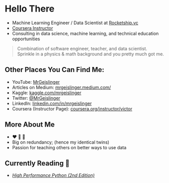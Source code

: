 # Hello There

* Machine Learning Engineer / Data Scientist at [Rocketship.vc](https://www.rocketship.vc/)
* [Coursera Instructor](https://www.coursera.org/instructor/victor)
* Consulting in data science, machine learning, and technical education opportunities


> Combination of software engineer, teacher, and data scientist. Sprinkle in a physics & math background and you pretty much got me.

## Other Places You Can Find Me:

- YouTube: [MrGeislinger](https://www.youtube.com/channel/UCPr9pMzkuMIlSvkxyEv1IoQ)
- Articles on Medium: [mrgeislinger.medium.com/](https://mrgeislinger.medium.com/)
- Kaggle: [kaggle.com/mrgeislinger](https://www.kaggle.com/mrgeislinger)
- Twitter: [@MrGeislinger](https://twitter.com/MrGeislinger)
- LinkedIn: [linkedin.com/in/mrgeislinger](https://www.linkedin.com/in/mrgeislinger/)
- Coursera (Instructor Page): [coursera.org/instructor/victor](https://www.coursera.org/instructor/victor)


## More About Me

- ❤️ 🐍 🐼
- Big on redundancy; (hence my identical twins)
- Passion for teaching others on better ways to use data


## Currently Reading 📖

- [*High Performance Python (2nd Edition)*](https://www.oreilly.com/library/view/high-performance-python/9781492055013/)
